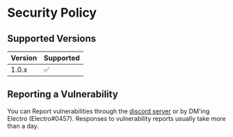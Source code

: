 # Security Policy

## Supported Versions


| Version | Supported          |
| ------- | ------------------ |
| 1.0.x   | :white_check_mark: |
## Reporting a Vulnerability

You can Report vulnerabilities through the [discord server](https://discord.gg/5F299T7) or by DM'ing Electro (Electro#0457).
Responses to vulnerability reports usually take more than a day.
